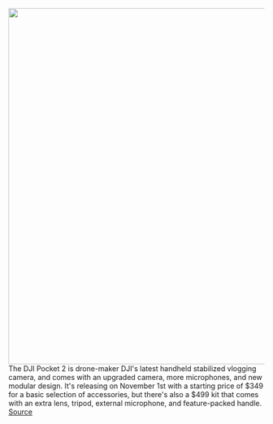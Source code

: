 <img src='https://cdn.vox-cdn.com/thumbor/POT-lMAaLZY8OGoAm6uUJKI84M8=/0x0:2200x1467/1200x800/filters:focal(924x558:1276x910)/cdn.vox-cdn.com/uploads/chorus_image/image/67659446/dji_osmo_pocket_2.0.jpg' width='700px' /><br/>
The DJI Pocket 2 is drone-maker DJI's latest handheld stabilized vlogging camera, and comes with an upgraded camera, more microphones, and new modular design. It's releasing on November 1st with a starting price of $349 for a basic selection of accessories, but there's also a $499 kit that comes with an extra lens, tripod, external microphone, and feature-packed handle.
<a href='https://www.theverge.com/2020/10/20/21524505/dji-osmo-pocket-2-price-release-date-features-4k-video-gimbal'> Source <a/>